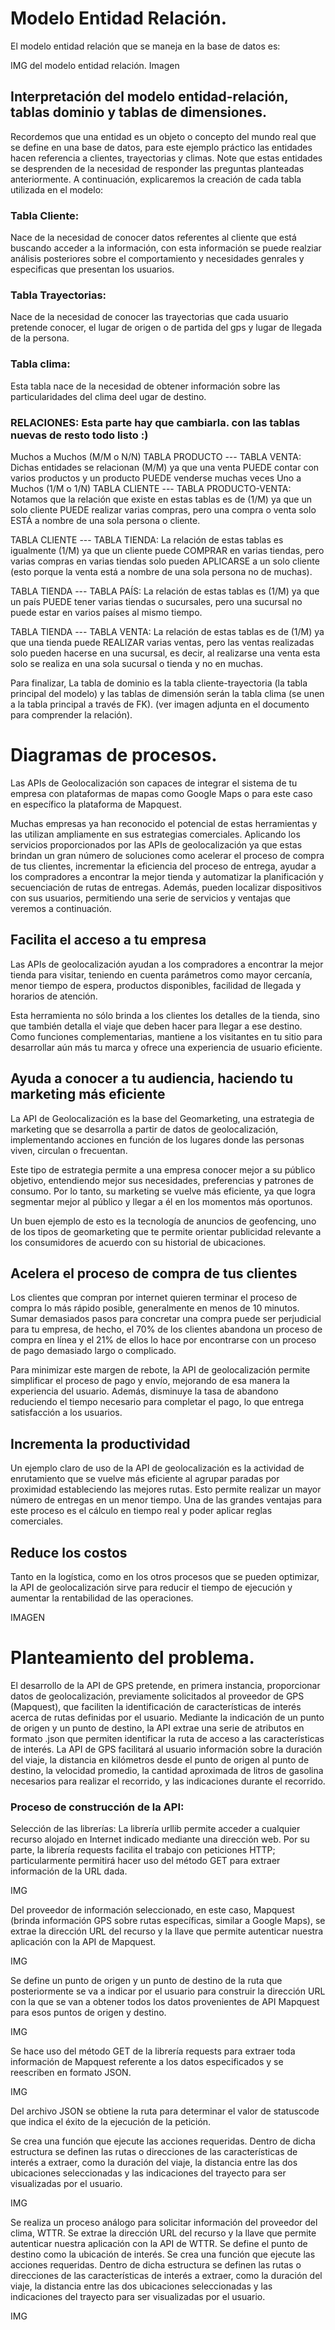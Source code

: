 
# Modelo Entidad Relación.
 
El modelo entidad relación que se maneja en la base de datos es:

IMG del modelo entidad relación.
Imagen

## Interpretación del modelo entidad-relación, tablas dominio y tablas de dimensiones.

Recordemos que una entidad es un objeto o concepto del mundo real que se define en una base de datos, para este ejemplo práctico las entidades hacen referencia a  clientes, trayectorias y climas. Note que estas entidades se desprenden de la necesidad de responder las preguntas planteadas anteriormente. A continuación, explicaremos la creación de cada tabla utilizada en el modelo:


### Tabla Cliente: 
Nace de la necesidad de conocer datos referentes al cliente que está buscando acceder a la información, con esta información se puede realziar análisis posteriores sobre el comportamiento y necesidades genrales y especificas que presentan los usuarios.


### Tabla Trayectorias: 
Nace de la necesidad de conocer las trayectorias que cada usuario pretende conocer, el lugar de origen o de partida del gps y lugar de llegada de la persona.


### Tabla clima: 
Esta tabla nace de la necesidad de obtener información sobre las particularidades del clima deel ugar de destino.


### RELACIONES: Esta parte hay que cambiarla. con las tablas nuevas de resto todo listo :)
Muchos a Muchos (M/M o N/N)
TABLA PRODUCTO --- TABLA VENTA: 
Dichas entidades se relacionan (M/M) ya que una venta PUEDE contar con varios productos y un producto PUEDE venderse muchas veces
Uno a Muchos (1/M o 1/N)
TABLA CLIENTE --- TABLA PRODUCTO-VENTA: 
Notamos que la relación que existe en estas tablas es de (1/M) ya que un solo cliente PUEDE realizar varias compras, pero una compra o venta solo ESTÁ a nombre de una sola persona o cliente.

TABLA CLIENTE --- TABLA TIENDA: 
La relación de estas tablas es igualmente (1/M) ya que un cliente puede COMPRAR en varias tiendas, pero varias compras en varias tiendas solo pueden APLICARSE a un solo cliente (esto porque la venta está a nombre de una sola persona no de muchas).

TABLA TIENDA --- TABLA PAÍS: 
La relación de estas tablas es (1/M) ya que un país PUEDE tener varias tiendas o sucursales, pero una sucursal no puede estar en varios países al mismo tiempo.

TABLA TIENDA --- TABLA VENTA: 
La relación de estas tablas es de (1/M) ya que una tienda puede REALIZAR varias ventas, pero las ventas realizadas solo pueden hacerse en una sucursal, es decir, al realizarse una venta esta solo se realiza en una sola sucursal o tienda y no en muchas.

Para finalizar, La tabla de dominio es la tabla cliente-trayectoria (la tabla principal del modelo) y las tablas de dimensión serán la tabla clima (se unen a la tabla principal a través de FK). (ver imagen adjunta en el documento para comprender la relación).

 
# Diagramas de procesos.
Las APIs de Geolocalización son capaces de integrar el sistema de tu empresa con plataformas de mapas como Google Maps o para este caso en específico la 
plataforma de Mapquest.

Muchas empresas ya han reconocido el potencial de estas herramientas y las utilizan ampliamente en sus estrategias comerciales. Aplicando los servicios 
proporcionados por las APIs de geolocalización ya que estas brindan un gran número de soluciones como acelerar el proceso de compra de tus clientes, 
incrementar la eficiencia del proceso de entrega, ayudar a los compradores a encontrar la mejor tienda y automatizar la planificación y secuenciación de rutas 
de entregas. Además, pueden localizar dispositivos con sus usuarios, permitiendo una serie de servicios y ventajas que veremos a continuación.


## Facilita el acceso a tu empresa
Las APIs de geolocalización ayudan a los compradores a encontrar la mejor tienda para visitar, teniendo en cuenta parámetros como mayor cercanía, 
menor tiempo de espera, productos disponibles, facilidad de llegada y horarios de atención.

Esta herramienta no sólo brinda a los clientes los detalles de la tienda, sino que también detalla el viaje que deben hacer para llegar a ese destino. Como 
funciones complementarias, mantiene a los visitantes en tu sitio para desarrollar aún más tu marca y ofrece una experiencia de usuario eficiente.


## Ayuda a conocer a tu audiencia, haciendo tu marketing más eficiente
La API de Geolocalización es la base del Geomarketing, una estrategia de marketing que se desarrolla a partir de datos de geolocalización, 
implementando acciones en función de los lugares donde las personas viven, circulan o frecuentan.

Este tipo de estrategia permite a una empresa conocer mejor a su público objetivo, entendiendo mejor sus necesidades, preferencias y patrones de consumo. Por 
lo tanto, su marketing se vuelve más eficiente, ya que logra segmentar mejor al público y llegar a él en los momentos más oportunos.

Un buen ejemplo de esto es la tecnología de anuncios de geofencing, uno de los tipos de geomarketing que te permite orientar publicidad relevante a los
consumidores de acuerdo con su historial de ubicaciones.

## Acelera el proceso de compra de tus clientes
Los clientes que compran por internet quieren terminar el proceso de compra lo más rápido posible, generalmente en menos de 10 minutos. Sumar 
demasiados pasos para concretar una compra puede ser perjudicial para tu empresa, de hecho, el 70% de los clientes abandona un proceso de compra en 
línea y el 21% de ellos lo hace por encontrarse con un proceso de pago demasiado largo o complicado.

Para minimizar este margen de rebote, la API de geolocalización permite simplificar el proceso de pago y envío, mejorando de esa manera 
la experiencia del usuario. Además, disminuye la tasa de abandono reduciendo el tiempo necesario para completar el pago, lo que entrega satisfacción a los usuarios.

## Incrementa la productividad
Un ejemplo claro de uso de la API de geolocalización es la actividad de enrutamiento que se vuelve más eficiente al agrupar 
paradas por proximidad estableciendo las mejores rutas. Esto permite realizar un mayor número de entregas en un menor tiempo. Una de 
las grandes ventajas para este proceso es el cálculo en tiempo real y poder aplicar reglas comerciales.

## Reduce los costos
Tanto en la logística, como en los otros procesos que se pueden optimizar, la API de geolocalización sirve para reducir el 
tiempo de ejecución y aumentar la rentabilidad de las operaciones.

IMAGEN
 

# Planteamiento del problema. 
El desarrollo de la API de GPS pretende, en primera instancia, proporcionar datos de geolocalización, previamente solicitados al proveedor de GPS (Mapquest), 
que faciliten la identificación de características de interés acerca de rutas definidas por el usuario. Mediante la indicación de un punto de origen y un punto 
de destino, la API extrae una serie de atributos en formato .json que permiten identificar la ruta de acceso a las características de interés. La API de GPS 
facilitará al usuario información sobre la duración del viaje, la distancia en kilómetros desde el punto de origen al punto de destino, la velocidad promedio, 
la cantidad aproximada de litros de gasolina necesarios para realizar el recorrido, y las indicaciones durante el recorrido.

### Proceso de construcción de la API:
Selección de las librerías: La librería urllib permite acceder a cualquier recurso alojado en Internet indicado mediante una dirección web. Por su parte, 
la librería requests facilita el trabajo con peticiones HTTP; particularmente permitirá hacer uso del método GET para extraer información de la URL dada.

IMG


Del proveedor de información seleccionado, en este caso, Mapquest (brinda  información GPS sobre rutas específicas, similar a Google Maps), 
se extrae la dirección URL del recurso y la llave que permite autenticar nuestra aplicación con la API de Mapquest.

IMG

Se define un punto de origen y un punto de destino de la ruta que posteriormente se va a indicar por el usuario para construir la dirección URL 
con la que se van a obtener todos los datos provenientes de API Mapquest para esos puntos de origen y destino.

IMG


Se hace uso del método GET de la librería requests para extraer toda información de Mapquest referente a los datos especificados y se reescriben en formato JSON.

IMG

Del archivo JSON se obtiene la ruta para determinar el valor de statuscode que indica el éxito de la ejecución de la petición.

Se crea una función que ejecute las acciones requeridas. Dentro de dicha estructura se definen las rutas o direcciones de las características de 
interés a extraer, como la duración del viaje, la distancia entre las dos ubicaciones seleccionadas y las indicaciones del trayecto para ser visualizadas 
por el usuario. 

IMG

Se realiza un proceso análogo para solicitar información del proveedor del clima, WTTR. Se extrae la dirección URL del recurso y la llave que permite 
autenticar nuestra aplicación con la API de WTTR. Se define el punto de destino como la ubicación de interés. Se crea una función que ejecute las acciones 
requeridas. Dentro de dicha estructura se definen las rutas o direcciones de las características de interés a extraer, como la duración del viaje, la distancia 
entre las dos ubicaciones seleccionadas y las indicaciones del trayecto para ser visualizadas por el usuario. 

IMG

